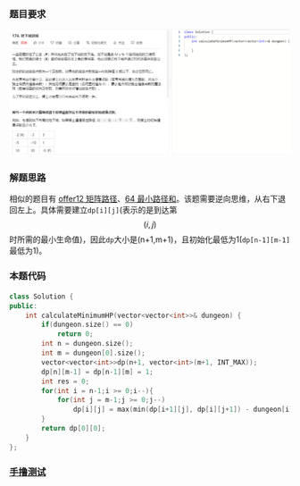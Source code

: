 ### 题目要求

![](pic/174.png)

### 解题思路

相似的题目有 [offer12 矩阵路径](offer12.md)、[64 最小路径和](64.md)。该题需要逆向思维，从右下退回左上。具体需要建立`dp[i][j]`(表示的是到达第$$(i,j)$$时所需的最小生命值)，因此`dp`大小是(n+1,m+1)，且初始化最低为1(`dp[n-1][m-1]`最低为1)。

### 本题代码

```c++
class Solution {
public:
    int calculateMinimumHP(vector<vector<int>>& dungeon) {
        if(dungeon.size() == 0)
            return 0;
        int n = dungeon.size();
        int m = dungeon[0].size();
        vector<vector<int>>dp(n+1, vector<int>(m+1, INT_MAX));
        dp[n][m-1] = dp[n-1][m] = 1;
        int res = 0;
        for(int i = n-1;i >= 0;i--){
            for(int j = m-1;j >= 0;j--)
                dp[i][j] = max(min(dp[i+1][j], dp[i][j+1]) - dungeon[i][j], 1);
        }
        return dp[0][0];
    }
};
```

### [手撸测试](https://leetcode-cn.com/problems/dungeon-game/)  

